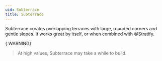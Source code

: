 ```yaml
---
uid: Subterrace
title: Subterrace
---
```


Subterrace creates overlapping terraces with large, rounded corners and gentle slopes. It works great by itself, or when combined with @Stratify.

{.WARNING} 
> At high values, Subterrace may take a while to build.



